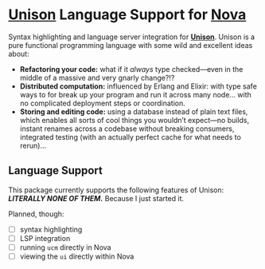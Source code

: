 # [Unison][unison] Language Support for [Nova][nova]

[unison]: https://www.unison-lang.org
[nova]: https://nova.app

Syntax highlighting and language server integration for [**Unison**][unison]. Unison is a pure functional programming language with some wild and excellent ideas about:

- **Refactoring your code:** what if it _always_ type checked—even in the middle of a massive and very gnarly change?!?
- **Distributed computation:** influenced by Erlang and Elixir: with type safe ways to for break up your program and run it across many node… with no complicated deployment steps or coordination.
- **Storing and editing code:** using a database instead of plain text files, which enables all sorts of cool things you wouldn’t expect—no builds, instant renames across a codebase without breaking consumers, integrated testing (with an actually perfect cache for what needs to rerun)…

## Language Support

This package currently supports the following features of Unison: **_LITERALLY NONE OF THEM._** Because I just started it.

Planned, though:

- [ ] syntax highlighting
- [ ] LSP integration
- [ ] running `ucm` directly in Nova
- [ ] viewing the `ui` directly within Nova
